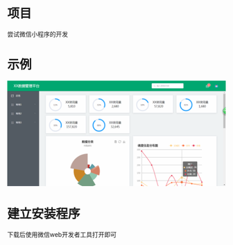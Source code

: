# 项目


尝试微信小程序的开发



# 示例

![image](https://github.com/ericyishi/img-folder/blob/master/dataSystemPlatform.png)





# 建立安装程序

下载后使用微信web开发者工具打开即可
